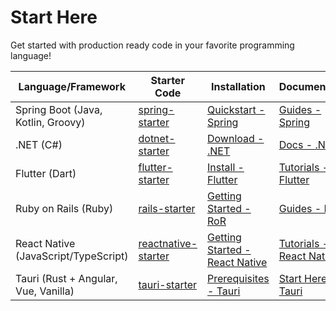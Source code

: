 # Start Here

Get started with production ready code in your favorite programming language!

| Language/Framework | Starter Code | Installation | Documentation |
| --- | --- | --- | --- |
| Spring Boot (Java, Kotlin, Groovy) | [spring-starter](https://github.com/jishanshaikh4/start-here/tree/main/spring-starter/) | [Quickstart - Spring](https://spring.io/quickstart) | [Guides - Spring](https://spring.io/guides) |
| .NET (C#) | [dotnet-starter](https://github.com/jishanshaikh4/start-here/tree/main/dotNet-starter/) | [Download - .NET](https://dotnet.microsoft.com/en-us/download) | [Docs - .NET](https://dotnet.microsoft.com/en-us/learn/dotnet/hello-world-tutorial/intro) |
| Flutter (Dart) | [flutter-starter](https://github.com/jishanshaikh4/start-here/tree/main/flutter-starter/) | [Install - Flutter](https://docs.flutter.dev/get-started/install) | [Tutorials - Flutter](https://docs.flutter.dev/reference/tutorials) |
| Ruby on Rails (Ruby) | [rails-starter](https://github.com/jishanshaikh4/start-here/tree/main/rails-starter/) | [Getting Started - RoR](https://guides.rubyonrails.org/getting_started.html) | [Guides - RoR](https://guides.rubyonrails.org/) |
| React Native (JavaScript/TypeScript) | [reactnative-starter](https://github.com/jishanshaikh4/start-here/tree/main/reactNative-starter/) | [Getting Started - React Native](https://reactnative.dev/docs/getting-started) | [Tutorials - React Native](https://reactnative.dev/docs/tutorial) |
| Tauri (Rust + Angular, Vue, Vanilla) | [tauri-starter](https://github.com/jishanshaikh4/start-here/tree/main/tauri-starter/) | [Prerequisites - Tauri](https://tauri.studio/guides/getting-started/prerequisites) | [Start Here - Tauri](https://tauri.studio/guides/getting-started/beginning-tutorial) |
